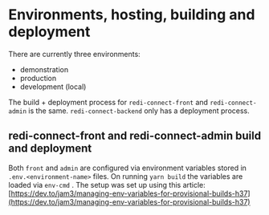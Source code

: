 # Environments, hosting, building and deployment

There are currently three environments:

* demonstration
* production
* development \(local\)

The build + deployment process for `redi-connect-front` and `redi-connect-admin` is the same. `redi-connect-backend` only has a deployment process.

## redi-connect-front and redi-connect-admin build and deployment

Both `front` and `admin` are configured via environment variables stored in `.env.<environment-name>` files. On running `yarn build` the variables are loaded via `env-cmd` . The setup was set up using this article: [https://dev.to/jam3/managing-env-variables-for-provisional-builds-h37](https://dev.to/jam3/managing-env-variables-for-provisional-builds-h37)



